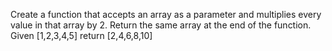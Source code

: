 Create a function that accepts an array as a parameter and multiplies every value in that array by 2. Return the same array at the end of the function. Given [1,2,3,4,5] return [2,4,6,8,10]
